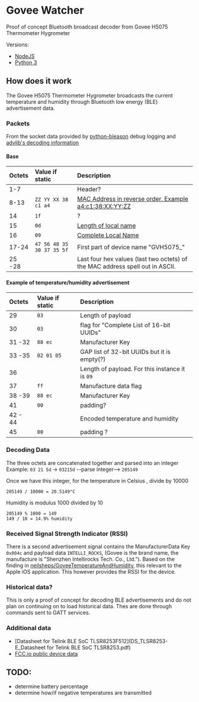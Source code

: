 # Govee Watcher
Proof of concept Bluetooth broadcast decoder from Govee H5075 Thermometer Hygrometer

Versions:
* [NodeJS](./odeJS)
* [Python 3](./python)

## How does it work
The Govee H5075 Thermometer Hygrometer broadcasts the current temperature and humidity through Bluetooth low energy (BLE) advertisement data.

### Packets

From the socket data provided by [python-bleason](https://github.com/TheCellule/python-bleson) debug logging and [advlib's decoding information](https://github.com/reelyactive/advlib)

#### Base
| Octets | Value if static | Description |
| :--- | :--- | :--- |
| 1-7 |  | Header?
| 8-13 |  `ZZ YY XX 38 c1 a4` | [MAC Address in reverse order.  Example a4:c1:38:XX:YY:ZZ](https://github.com/reelyactive/advlib#address)
| 14 | `1f` | ?
| 15 | `0d`| [Length of local name](https://github.com/reelyactive/advlib#local-name)
| 16| `09` | [Complete Local Name](https://github.com/reelyactive/advlib#local-name)
| 17-24 | `47 56 48 35 30 37 35 5f` | First part of device name "GVH5075_"
| 25 -28 |  | Last four hex values (last two octets) of the MAC address spell out in ASCII.

#### Example of temperature/humidity advertisement
| Octets | Value if static | Description |
| :--- | :--- | :--- |
| 29 | `03` | Length of payload |
| 30 | `03` | flag for "Complete List of 16-bit UUIDs"
| 31 -32 | `88 ec` | Manufacturer Key
| 33 -35 | `02 01 05` | GAP list of 32-bit UUIDs but it is empty(?)
| 36 | | Length of payload.  For this instance it is `09`
| 37 | `ff` | Manufacture data flag
| 38 -39 | `88 ec` | Manufacturer Key
| 41 | `00` | padding?
| 42 - 44 |  | Encoded temperature and humidity
| 45 | `00` | padding ?

### Decoding Data
The three octets are concatenated together and parsed into an integer
Example:
`03 21 5d` -> `03215d` --parse integer--> `205149`

Once we have this integer, for the temperature in Celsius , divide by 10000
```
205149 / 10000 = 20.5149°C
```

Humidity is modulus 1000 divided by 10
```
205149 % 1000 = 149
149 / 10 = 14.9% humidity
```

### Received Signal Strength Indicator (RSSI)
There is a second advertisement signal contains the ManufacturerData Key `0x004c` and payload data `INTELLI_ROCKS`, (Govee is the brand name, the manufacture is "Shenzhen Intellirocks Tech. Co., Ltd.").  Based on the finding in [neilsheps/GoveeTemperatureAndHumidity](https://github.com/neilsheps/GoveeTemperatureAndHumidity), this relevant to the Apple iOS application.  This however provides the RSSI for the device.

### Historical data?
This is only a proof of concept for decoding BLE advertisements and do not plan on continuing on to load historical data.  Thes are done through commands sent to GATT services.


### Additional data
 * [Datasheet for Telink
BLE SoC TLSR8253F512](DS_TLSR8253-E_Datasheet for Telink BLE SoC TLSR8253.pdf)
 * [FCC.io public device data](https://fccid.io/2AQA6-H5075)

## TODO:
  * determine battery percentage
  * determine how/if negative temperatures are transmitted
